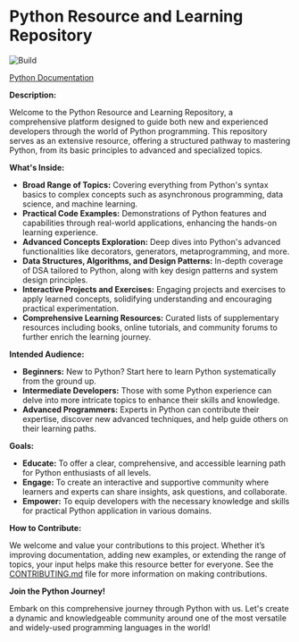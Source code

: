# Python Resource and Learning Repository

![Build](https://github.com/nebula-pillars-of-creation/Python/actions/workflows/deploy.yml/badge.svg)

[Python Documentation](https://nebula-pillars-of-creation.github.io/Python/overview.html)

**Description:**

Welcome to the Python Resource and Learning Repository, a comprehensive platform designed to guide both new and experienced developers through the world of Python programming. This repository serves as an extensive resource, offering a structured pathway to mastering Python, from its basic principles to advanced and specialized topics.

**What's Inside:**

- **Broad Range of Topics:** Covering everything from Python's syntax basics to complex concepts such as asynchronous programming, data science, and machine learning.
- **Practical Code Examples:** Demonstrations of Python features and capabilities through real-world applications, enhancing the hands-on learning experience.
- **Advanced Concepts Exploration:** Deep dives into Python's advanced functionalities like decorators, generators, metaprogramming, and more.
- **Data Structures, Algorithms, and Design Patterns:** In-depth coverage of DSA tailored to Python, along with key design patterns and system design principles.
- **Interactive Projects and Exercises:** Engaging projects and exercises to apply learned concepts, solidifying understanding and encouraging practical experimentation.
- **Comprehensive Learning Resources:** Curated lists of supplementary resources including books, online tutorials, and community forums to further enrich the learning journey.

**Intended Audience:**

- **Beginners:** New to Python? Start here to learn Python systematically from the ground up.
- **Intermediate Developers:** Those with some Python experience can delve into more intricate topics to enhance their skills and knowledge.
- **Advanced Programmers:** Experts in Python can contribute their expertise, discover new advanced techniques, and help guide others on their learning paths.

**Goals:**

- **Educate:** To offer a clear, comprehensive, and accessible learning path for Python enthusiasts of all levels.
- **Engage:** To create an interactive and supportive community where learners and experts can share insights, ask questions, and collaborate.
- **Empower:** To equip developers with the necessary knowledge and skills for practical Python application in various domains.

**How to Contribute:**

We welcome and value your contributions to this project. Whether it’s improving documentation, adding new examples, or extending the range of topics, your input helps make this resource better for everyone. See the [CONTRIBUTING.md](CONTRIBUTING.md) file for more information on making contributions.

**Join the Python Journey!**

Embark on this comprehensive journey through Python with us. Let's create a dynamic and knowledgeable community around one of the most versatile and widely-used programming languages in the world!
